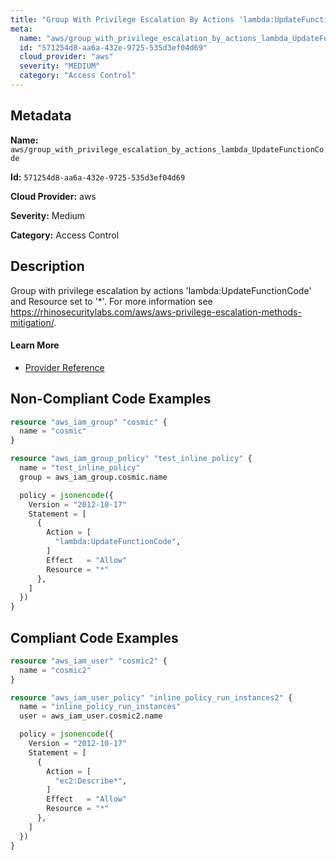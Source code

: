 ```yaml
---
title: "Group With Privilege Escalation By Actions 'lambda:UpdateFunctionCode'"
meta:
  name: "aws/group_with_privilege_escalation_by_actions_lambda_UpdateFunctionCode"
  id: "571254d8-aa6a-432e-9725-535d3ef04d69"
  cloud_provider: "aws"
  severity: "MEDIUM"
  category: "Access Control"
---
```


## Metadata
**Name:** `aws/group_with_privilege_escalation_by_actions_lambda_UpdateFunctionCode`

**Id:** `571254d8-aa6a-432e-9725-535d3ef04d69`

**Cloud Provider:** aws

**Severity:** Medium

**Category:** Access Control

## Description
Group with privilege escalation by actions 'lambda:UpdateFunctionCode' and Resource set to '*'. For more information see https://rhinosecuritylabs.com/aws/aws-privilege-escalation-methods-mitigation/.

#### Learn More

 - [Provider Reference](https://registry.terraform.io/providers/hashicorp/aws/latest/docs/resources/iam_group_policy#policy)

## Non-Compliant Code Examples
```terraform
resource "aws_iam_group" "cosmic" {
  name = "cosmic"
}

resource "aws_iam_group_policy" "test_inline_policy" {
  name = "test_inline_policy"
  group = aws_iam_group.cosmic.name

  policy = jsonencode({
    Version = "2012-10-17"
    Statement = [
      {
        Action = [
          "lambda:UpdateFunctionCode",
        ]
        Effect   = "Allow"
        Resource = "*"
      },
    ]
  })
}

```

## Compliant Code Examples
```terraform
resource "aws_iam_user" "cosmic2" {
  name = "cosmic2"
}

resource "aws_iam_user_policy" "inline_policy_run_instances2" {
  name = "inline_policy_run_instances"
  user = aws_iam_user.cosmic2.name

  policy = jsonencode({
    Version = "2012-10-17"
    Statement = [
      {
        Action = [
          "ec2:Describe*",
        ]
        Effect   = "Allow"
        Resource = "*"
      },
    ]
  })
}

```